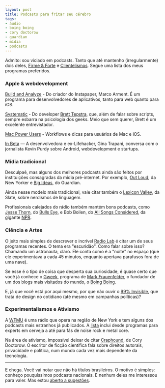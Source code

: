 ```yaml
---
layout: post
title: Podcasts para fritar seu cérebro
tags:
- áudio
- boing boing
- cory doctorow
- guardian
- mídia
- podcasts
---
```


Admito: sou viciado em podcasts. Tanto que até mantenho (irregularmente) dois deles, [Firme & Forte](http://www.caosordenado.com/tag/firme-e-forte) e [Clientelismos](http://www.caosordenado.com/category/clientelismos/). Segue uma lista dos meus programas preferidos.

### Apple & webdevelopment

[Build and Analyze](http://5by5.tv/buildanalyze) - Do criador do Instapaper, Marco Arment. É um programa para desenvolvedores de aplicativos, tanto para web quanto para iOS.

[Systematic](http://5by5.tv/inbeta) - Do developer [Brett Tepstra](http://brettterpstra.com), que, além de falar sobre scripts, sempre esbarra na psicologia dos geeks. Meio que sem querer, Brett é um excelente entrevistador.

[Mac Power Users](http://macpowerusers.com/) - Workflows e dicas para usuários de Mac e iOS.

[In Beta](http://5by5.tv/inbeta) — A desenvolvedora e ex-Lifehacker, Gina Trapani, conversa com o jornalista Kevin Purdy sobre Android, webdevelopment e startups.

### Mídia tradicional

Desculpaê, mas alguns dos melhores podcasts ainda são feitos por instituições consagradas da mídia pré-internet. Por exemplo, [Out Loud](http://www.newyorker.com/online/podcasts/outloud), da New Yorker e [Big Ideas](http://www.guardian.co.uk/commentisfree/series/big-ideas-podcast), do Guardian.

Ainda nesse modelo mais tradicional, vale citar também o [Lexicon Valley](http://www.slate.com/articles/podcasts/lexicon_valley.html), da Slate, sobre nerdismos de linguagem.

Profissionais calejados do rádio também mantém bons podcasts, como [Jesse Thorn](http://en.wikipedia.org/wiki/Jesse_Thorn), do [Bulls Eye](http://www.maximumfun.org/tags/bullseye-jesse-thorn), e Bob Boilen, do [All Songs Considered](http://www.npr.org/programs/all-songs-considered/), da gigante [NPR](http://www.npr.org).

### Ciência e Artes

O jeito mais simples de descrever o incrível [Radio Lab](http://www.radiolab.org/) é citar um de seus programas recentes. O tema era "escuridão". Como falar sobre isso? Chamando um astronauta, claro. Ele conta como é a "noite" no espaço (que ele experimentava a cada 45 minutos, enquanto apertava parafusos fora de uma nave).

Se esse é o tipo de coisa que desperta sua curiosidade, é quase certo que você já conhece o [Gweek](http://gweek.net/), programa de [Mark Frauenfelder](http://en.wikipedia.org/wiki/Mark_Frauenfelder), o fundador de um dos blogs mais visitados do mundo, o [Boing Boing](http://boingboing.net).

E, já que você está por aqui mesmo, por que não ouvir o [99% Invisible](http://99percentinvisible.org/), que trata de design no cotidiano (até mesmo em campanhas políticas)?

### Experimentalismos e Ativismo

A [WFMU](http://wfmu.org) é uma rádio que opera na região de New York e tem alguns dos podcasts mais estranhos já publicados. A [lista](http://wfmu.org/podcast) inclui desde programas para experts em cerveja a até para fãs de noise rock e metal core.

Na área de ativismo, impossível deixar de citar [Craphound](http://craphound.com/index.php?cat=6), de Cory Doctorow. O escritor de ficção científica fala sobre direitos autorais, privacidade e política, num mundo cada vez mais dependente da tecnologia.

* * *

E chega. Você vai notar que não há títulos brasileiros. O motivo é simples: conheço pouquíssimos podcasts nacionais. E nenhum deles me interessou para valer. Mas estou [aberto a sugestões](http://www.caosordenado.com/contato/).


